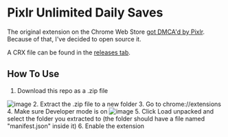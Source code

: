 # Pixlr Unlimited Daily Saves
The original extension on the Chrome Web Store [got DMCA'd by Pixlr](https://www.lumendatabase.org/notices/34809232).
Because of that, I've decided to open source it.

A CRX file can be found in the [releases tab](https://github.com/ClaytonTDM/daily-saves-for-pixlr/releases).

## How To Use
1. Download this repo as a .zip file

![image](https://github.com/ClaytonTDM/daily-saves-for-pixlr/assets/71360210/380fda3b-b5f8-4ca1-8333-eb9bd792d269)
2. Extract the .zip file to a new folder
3. Go to chrome://extensions
4. Make sure Developer mode is on
![image](https://github.com/ClaytonTDM/daily-saves-for-pixlr/assets/71360210/d7337746-c99c-4664-ba22-6f1d68e6d575)
5. Click Load unpacked and select the folder you extracted to (the folder should have a file named "manifest.json" inside it)
6. Enable the extension
